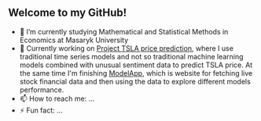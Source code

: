 ## Welcome to my GitHub!

- 🌱 I’m currently studying Mathematical and Statistical Methods in Economics at Masaryk University
- 🔭 Currently working on [Project TSLA price prediction](https://github.com/eolybq/tsla_sentiment_prediction), where I use traditional time series models and not so traditional machine learning models combined with unusual sentiment data to predict TSLA price. At the same time I'm finishing [ModelApp](https://github.com/eolybq/ModelApp), which is website for fetching live stock financial data and then using the data to explore different models performance.
- 📫 How to reach me: ...
- ⚡ Fun fact: ...

